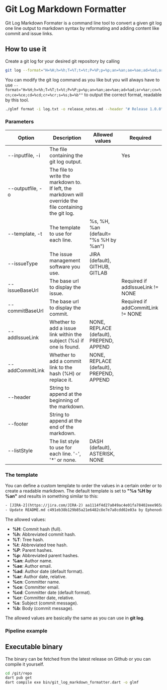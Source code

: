 # Git Log Markdown Formatter

Git Log Markdown Formater is a command line tool to convert a given git log one line output to markdown syntax by reformating and adding content like commit and issue links.

## How to use it

Create a git log for your desired git repository by calling

```bash
git log --format="H=%H;h=%h;T=%T;t=%t;P=%P;p=%p;an=%an;ae=%ae;ad=%ad;ar=%ar;cn=%cn;ce=%ce;cd=%cd;cr=%cr;s=%s;b=%b" >> log.txt
```

You can modify the git log command as you like but you will always have to use ```--format="H=%H;h=%h;T=%T;t=%t;P=%P;p=%p;an=%an;ae=%ae;ad=%ad;ar=%ar;cn=%cn;ce=%ce;cd=%cd;cr=%cr;s=%s;b=%b""``` to output the correct format, readable by this tool.

```bash
./glmf format -i log.txt -o release_notes.md --header "# Release 1.0.0" --footer "Autogenerated by pipeline 56748" --issueBaseUrl "https://github.com/Ephenodrom/Git-Log-Markdown-Formatter/issues" --commitBaseUrl "https://github.com/Ephenodrom/Git-Log-Markdown-Formatter/commit/"
```

### Parameters

| Option | Description | Allowed values | Required |
| ------------- | ------------- | ------------- | ------------- |
| --inputfile, -i  | The file containing the git log output. |  | Yes |
| --outputfile, -o  | The file to write the markdown to. If left, the markdown will override the file containing the git log.  |  |  |
| --template, -t  | The template to use for each line. | %s, %H, %an (default= "%s %H by %an") |  |
| --issueType | The issue management software you use. | JIRA (default), GITHUB, GITLAB |  |
| --issueBaseUrl | The base url to display the issue. |  | Required if addIssueLink != NONE |
| --commitBaseUrl | The base url to display the commit. |  | Required if addCommitLink != NONE |
| --addIssueLink  | Whether to add a issue link within the subject (%s) if one is found. | NONE, REPLACE (default), PREPEND, APPEND |  |
| --addCommitLink | Whether to add a commit link to the hash (%H) or replace it. | NONE, REPLACE (default), PREPEND, APPEND |  |
| --header | String to append at the beginning of the markdown. |  |  |
| --footer| String to append at the end of the markdown. |  |  |
| --listStyle | The list style to use for each line. '-', '*' or none. | DASH (default), ASTERISK, NONE |  |

### The template

You can define a custom template to order the values in a certain order or to create a readable markdown. The default template is set to **"%s %H by %an"** and results in something similar to this:

```txt
- [JIRA-2](https://jira.com/JIRA-2) aa1114f4d27a049ac4e01fa78402eee965a1528a by Ephenodrom
- Update README.md c491eb38b129b85a21e6482c8e7e7a8cdd02e03a by Ephenodrom
```

The allowed values:

- **%H**: Commit hash (full).
- **%h**: Abbreviated commit hash.
- **%T**: Tree hash.
- **%t**: Abbreviated tree hash.
- **%P**: Parent hashes.
- **%p**: Abbreviated parent hashes.
- **%an**: Author name.
- **%ae**: Author email.
- **%ad**: Author date (default format).
- **%ar**: Author date, relative.
- **%cn**: Committer name.
- **%ce**: Committer email.
- **%cd**: Committer date (default format).
- **%cr**: Committer date, relative.
- **%s**: Subject (commit message).
- **%b**: Body (commit message).

>>>
The allowed values are basically the same as you can use in **git log**.
>>>

### Pipeline example

## Executable binary

The binary can be fetched from the latest release on Github or you can compile it yourself.

```bash
cd /git/repo
dart pub get
dart compile exe bin/git_log_markdown_formatter.dart -o glmf
```

